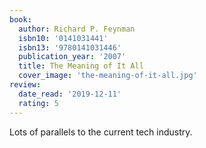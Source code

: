 ```yaml
---
book:
  author: Richard P. Feynman
  isbn10: '0141031441'
  isbn13: '9780141031446'
  publication_year: '2007'
  title: The Meaning of It All
  cover_image: 'the-meaning-of-it-all.jpg'
review:
  date_read: '2019-12-11'
  rating: 5
---
```


Lots of parallels to the current tech industry.
